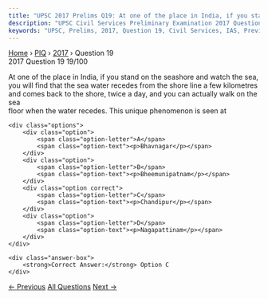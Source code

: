 ```yaml
---
title: "UPSC 2017 Prelims Q19: At one of the place in India, if you stand on the seashore a..."
description: "UPSC Civil Services Preliminary Examination 2017 Question 19 with options and answer"
keywords: "UPSC, Prelims, 2017, Question 19, Civil Services, IAS, Previous Year Questions"
---
```


<nav class="breadcrumb">
    <a href="../../">Home</a>
    <span>›</span>
    <a href="../">PIQ</a>
    <span>›</span>
    <a href="./">2017</a>
    <span>›</span>
    <span>Question 19</span>
</nav>

<div class="question-header">
    <div class="question-meta">
        <span class="year-badge">2017</span>
        <span class="question-number">Question 19</span>
        <span class="progress">19/100</span>
    </div>
    <div class="progress-bar">
        <div class="progress-fill" style="width: 19.0%"></div>
    </div>
</div>

<div class="question-content">
    <div class="question-text">
        <p>At one of the place in India, if you stand on the seashore and watch the sea,<br />
you will find that the sea water recedes from the shore line a few kilometres<br />
and comes back to the shore, twice a day, and you can actually walk on the sea<br />
floor when the water recedes. This unique phenomenon is seen at</p>
    </div>
    
    <div class="options">
        <div class="option">
            <span class="option-letter">A</span>
            <span class="option-text"><p>Bhavnagar</p></span>
        </div>
        <div class="option">
            <span class="option-letter">B</span>
            <span class="option-text"><p>Bheemunipatnam</p></span>
        </div>
        <div class="option correct">
            <span class="option-letter">C</span>
            <span class="option-text"><p>Chandipur</p></span>
        </div>
        <div class="option">
            <span class="option-letter">D</span>
            <span class="option-text"><p>Nagapattinam</p></span>
        </div>
    </div>

    <div class="answer-box">
        <strong>Correct Answer:</strong> Option C
    </div>
</div>

<div class="question-nav">
    <a href="../q018-the-term-digital-single-market-strategy-seen-in-th/" class="nav-btn prev">← Previous</a>
    <a href="../" class="nav-btn center">All Questions</a>
    <a href="../q020-with-reference-to-the-prohibition-of-benami-proper/" class="nav-btn next">Next →</a>
</div>
